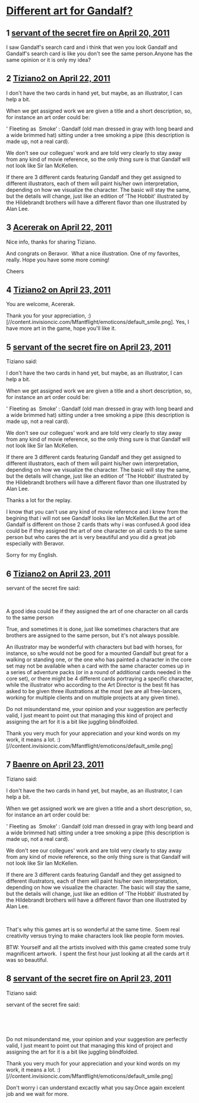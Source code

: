 # [Different art for Gandalf?](https://community.fantasyflightgames.com/topic/45539-different-art-for-gandalf/)

## 1 [servant of the secret fire on April 20, 2011](https://community.fantasyflightgames.com/topic/45539-different-art-for-gandalf/?do=findComment&comment=456745)

I saw Gandalf's search card and i think that wen you look Gandalf and Gandalf's search card is like you don't see the same person.Anyone has the same opinion or it is only my idea?

## 2 [Tiziano2 on April 22, 2011](https://community.fantasyflightgames.com/topic/45539-different-art-for-gandalf/?do=findComment&comment=457722)

I don't have the two cards in hand yet, but maybe, as an illustrator, I can help a bit.

When we get assigned work we are given a title and a short description, so, for instance an art order could be:

' Fleeting as  Smoke' : Gandalf (old man dressed in gray with long beard and a wide brimmed hat) sitting under a tree smoking a pipe (this description is made up, not a real card).

We don't see our collegues' work and are told very clearly to stay away from any kind of movie reference, so the only thing sure is that Gandalf will not look like Sir Ian McKellen.

If there are 3 different cards featuring Gandalf and they get assigned to different illustrators, each of them will paint his/her own interpretation, depending on how we visualize the character. The basic will stay the same, but the details will change, just like an edition of 'The Hobbit' illustrated by the Hildebrandt brothers will have a different flavor than one illustrated by Alan Lee.  

## 3 [Acererak on April 22, 2011](https://community.fantasyflightgames.com/topic/45539-different-art-for-gandalf/?do=findComment&comment=457787)

Nice info, thanks for sharing Tiziano.

And congrats on Beravor.  What a nice illustration. One of my favorites, really. Hope you have some more coming!

Cheers

## 4 [Tiziano2 on April 23, 2011](https://community.fantasyflightgames.com/topic/45539-different-art-for-gandalf/?do=findComment&comment=457934)

You are welcome, Acererak.

Thank you for your appreciation, :) [//content.invisioncic.com/Mfantflight/emoticons/default_smile.png]. Yes, I have more art in the game, hope you'll like it.

## 5 [servant of the secret fire on April 23, 2011](https://community.fantasyflightgames.com/topic/45539-different-art-for-gandalf/?do=findComment&comment=458012)

Tiziano said:

I don't have the two cards in hand yet, but maybe, as an illustrator, I can help a bit.

When we get assigned work we are given a title and a short description, so, for instance an art order could be:

' Fleeting as  Smoke' : Gandalf (old man dressed in gray with long beard and a wide brimmed hat) sitting under a tree smoking a pipe (this description is made up, not a real card).

We don't see our collegues' work and are told very clearly to stay away from any kind of movie reference, so the only thing sure is that Gandalf will not look like Sir Ian McKellen.

If there are 3 different cards featuring Gandalf and they get assigned to different illustrators, each of them will paint his/her own interpretation, depending on how we visualize the character. The basic will stay the same, but the details will change, just like an edition of 'The Hobbit' illustrated by the Hildebrandt brothers will have a different flavor than one illustrated by Alan Lee.  



Thanks a lot for the replay.

I know that you can't use any kind of movie reference and i knew from the begining that i will not see Gandalf looks like Ian McKellen.But the art of Gandalf is different on those 2 cards thats why i was confused.A good idea could be if they assigned the art of one character on all cards to the same person but who cares the art is very beautiful and you did a great job especially with Beravor.

Sorry for my English.

## 6 [Tiziano2 on April 23, 2011](https://community.fantasyflightgames.com/topic/45539-different-art-for-gandalf/?do=findComment&comment=458050)

servant of the secret fire said:

 

A good idea could be if they assigned the art of one character on all cards to the same person



True, and sometimes it is done, just like sometimes characters that are brothers are assigned to the same person, but it's not always possible.

An illustrator may be wonderful with characters but bad with horses, for instance, so s/he would not be good for a mounted Gandalf but great for a walking or standing one, or the one who has painted a character in the core set may not be available when a card with the same character comes up in a series of adventure packs (or in a round of additional cards needed in the core set), or there might be 4 different cards portraying a specific character, while the illustrator who according to the Art Director is the best fit has asked to be given three illustrations at the most (we are all free-lancers, working for multiple clients and on multiple projects at any given time).

Do not misunderstand me, your opinion and your suggestion are perfectly valid, I just meant to point out that managing this kind of project and assigning the art for it is a bit like juggling blindfolded.

Thank you very much for your appreciation and your kind words on my work, it means a lot. :) [//content.invisioncic.com/Mfantflight/emoticons/default_smile.png]

## 7 [Baenre on April 23, 2011](https://community.fantasyflightgames.com/topic/45539-different-art-for-gandalf/?do=findComment&comment=458051)

Tiziano said:

I don't have the two cards in hand yet, but maybe, as an illustrator, I can help a bit.

When we get assigned work we are given a title and a short description, so, for instance an art order could be:

' Fleeting as  Smoke' : Gandalf (old man dressed in gray with long beard and a wide brimmed hat) sitting under a tree smoking a pipe (this description is made up, not a real card).

We don't see our collegues' work and are told very clearly to stay away from any kind of movie reference, so the only thing sure is that Gandalf will not look like Sir Ian McKellen.

If there are 3 different cards featuring Gandalf and they get assigned to different illustrators, each of them will paint his/her own interpretation, depending on how we visualize the character. The basic will stay the same, but the details will change, just like an edition of 'The Hobbit' illustrated by the Hildebrandt brothers will have a different flavor than one illustrated by Alan Lee.  



 

That's why this games art is so wonderful at the same time.  Soem real creativity versus trying to make characters look like people form movies.

BTW: Yourself and all the artists involved with this game created some truly magnificent artwork.  I spent the first hour just looking at all the cards art it was so beautiful. 

## 8 [servant of the secret fire on April 23, 2011](https://community.fantasyflightgames.com/topic/45539-different-art-for-gandalf/?do=findComment&comment=458139)

Tiziano said:

servant of the secret fire said:

 

 

Do not misunderstand me, your opinion and your suggestion are perfectly valid, I just meant to point out that managing this kind of project and assigning the art for it is a bit like juggling blindfolded.

Thank you very much for your appreciation and your kind words on my work, it means a lot. :) [//content.invisioncic.com/Mfantflight/emoticons/default_smile.png]



Don't worry i can understand excactly what you say.Once again excelent job and we wait for more.

